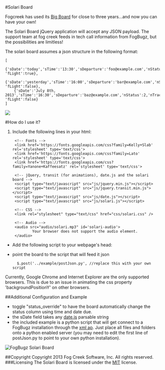 #Solari Board

Fogcreek has used its [Big Board](http://blog.fogcreek.com/big-board-having-fun-with-data/) for close to three years...and now you can have your own!

The Solari Board jQuery application will accept any JSON payload. The support team at fog creek feeds in tech call information from FogBugz, but the possibilities are limitless!

The solari board assumes a json structure in the following format:

	[
	    {'sDate':'today','sTime':'13:30','sDeparture':'foo@example.com','nStatus':1,'nTrack':17, 'fLight':true},
	    {'sDate':'yesterday','sTime':'16:00','sDeparture':'bar@example.com','nStatus':2,'nTrack':19, 'fLight':false},
	    {'sDate':'July 8th, 2013','sTime':'16:30','sDeparture':'baz@example.com','nStatus':2,'nTrack':23, 'fLight':false}
	]		

![](https://trello-attachments.s3.amazonaws.com/51bf2a13808218916c006928/51f02c885eee4b1708001f67/2c081fd8d5fcf4cb505392784667372e/genericBoard.PNG)

#How do I use it?
1. Include the following lines in your html:

		<!-- Fonts -->
		<link href='https://fonts.googleapis.com/css?family=Kelly+Slab' rel='stylesheet' type='text/css'>
		<link href='https://fonts.googleapis.com/css?family=Lato' rel='stylesheet' type='text/css'>
		<link href='https://fonts.googleapis.com/css?family=Yanone+Kaffeesatz' rel='stylesheet' type='text/css'>
		
		<!-- jQuery, transit (for animations), date.js and the solari board -->
		<script type="text/javascript" src="js/jquery.min.js"></script>
		<script type="text/javascript" src="js/jquery.transit.min.js"></script>
		<script type="text/javascript" src="js/date.js"></script>	
		<script type="text/javascript" src="js/solari.js"></script> 
		
		<!-- CSS -->		
		<link rel="stylesheet" type="text/css" href="css/solari.css" />
		
		<!-- Audio -->
		<audio src="audio/solari.mp3" id='solari-audio'>
				Your browser does not support the audio element.
		</audio>

- Add the following script to your webpage's head:
        <script>
	        $(document).ready(function() {
                //remove the div parameter to append directly to body
	            addSolariBoard("#myDIv");	
	        });
       </script>

- point the board to the script that will feed it json

        $.post('../example/postJson.py', //replace this with your own script   

Currently, Google Chrome and Internet Explorer are the only supported browsers. This is due to an issue in animating the css property 'backgroundPositionY' on other browsers.

##Additional Configuration and Example
- toggle "status_override" to have the board automatically change the status column using time and date due.
- the sDate field takes any [date.js](https://code.google.com/p/datejs/wiki/APIDocumentation#parse) parsable string
- the included example is a python script that will get connect to a FogBugz installation through the [xml ap](https://developers.fogbugz.com/default.asp?W199). Just place all files and folders onto a python enabled server (you may need to edit the first line of postJson.py to point to your own python installation).

![FogBugz Solari Board](https://trello-attachments.s3.amazonaws.com/51bf2a13808218916c006928/51f02c885eee4b1708001f67/e8996467a3ffff8fb2cceb3a87f88d18/fogbugzEdition.PNG)

##Copyright
Copyright 2013 Fog Creek Software, Inc. All rights reserved.
###Licensing
The Solari Board is licensed under the [MIT](http://opensource.org/licenses/mit-license.php) license.